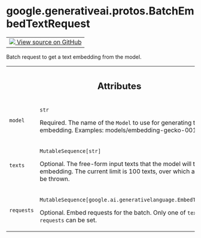 
# google.generativeai.protos.BatchEmbedTextRequest

<!-- Insert buttons and diff -->

<table class="tfo-notebook-buttons tfo-api nocontent">
<td>
  <a target="_blank" href="https://github.com/googleapis/google-cloud-python/tree/main/packages/google-ai-generativelanguage/google/ai/generativelanguage_v1beta/types/text_service.py#L329-L358">
    <img src="https://www.tensorflow.org/images/GitHub-Mark-32px.png" />
    View source on GitHub
  </a>
</td>
</table>



Batch request to get a text embedding from the model.

<!-- Placeholder for "Used in" -->




<!-- Tabular view -->
 <table class="responsive fixed orange">
<colgroup><col width="214px"><col></colgroup>
<tr><th colspan="2"><h2 class="add-link">Attributes</h2></th></tr>

<tr>
<td>

`model`<a id="model"></a>

</td>
<td>

`str`

Required. The name of the ``Model`` to use for generating
the embedding. Examples: models/embedding-gecko-001

</td>
</tr><tr>
<td>

`texts`<a id="texts"></a>

</td>
<td>

`MutableSequence[str]`

Optional. The free-form input texts that the
model will turn into an embedding. The current
limit is 100 texts, over which an error will be
thrown.

</td>
</tr><tr>
<td>

`requests`<a id="requests"></a>

</td>
<td>

`MutableSequence[google.ai.generativelanguage.EmbedTextRequest]`

Optional. Embed requests for the batch. Only one of
``texts`` or ``requests`` can be set.

</td>
</tr>
</table>



